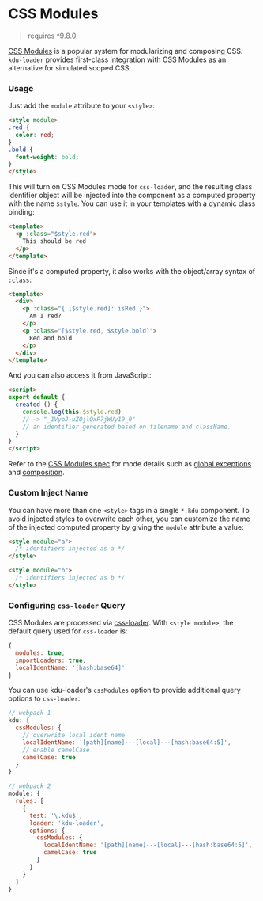 # CSS Modules

> requires ^9.8.0

[CSS Modules](https://github.com/css-modules/css-modules) is a popular system for modularizing and composing CSS. `kdu-loader` provides first-class integration with CSS Modules as an alternative for simulated scoped CSS.

### Usage

Just add the `module` attribute to your `<style>`:

``` html
<style module>
.red {
  color: red;
}
.bold {
  font-weight: bold;
}
</style>
```

This will turn on CSS Modules mode for `css-loader`, and the resulting class identifier object will be injected into the component as a computed property with the name `$style`. You can use it in your templates with a dynamic class binding:

``` html
<template>
  <p :class="$style.red">
    This should be red
  </p>
</template>
```

Since it's a computed property, it also works with the object/array syntax of `:class`:

``` html
<template>
  <div>
    <p :class="{ [$style.red]: isRed }">
      Am I red?
    </p>
    <p :class="[$style.red, $style.bold]">
      Red and bold
    </p>
  </div>
</template>
```

And you can also access it from JavaScript:

``` html
<script>
export default {
  created () {
    console.log(this.$style.red)
    // -> "_1VyoJ-uZOjlOxP7jWUy19_0"
    // an identifier generated based on filename and className.
  }
}
</script>
```

Refer to the [CSS Modules spec](https://github.com/css-modules/css-modules) for mode details such as [global exceptions](https://github.com/css-modules/css-modules#exceptions) and [composition](https://github.com/css-modules/css-modules#composition).

### Custom Inject Name

You can have more than one `<style>` tags in a single `*.kdu` component. To avoid injected styles to overwrite each other, you can customize the name of the injected computed property by giving the `module` attribute a value:

``` html
<style module="a">
  /* identifiers injected as a */
</style>

<style module="b">
  /* identifiers injected as b */
</style>
```

### Configuring `css-loader` Query

CSS Modules are processed via [css-loader](https://github.com/webpack/css-loader). With `<style module>`, the default query used for `css-loader` is:

``` js
{
  modules: true,
  importLoaders: true,
  localIdentName: '[hash:base64]'
}
```

You can use kdu-loader's `cssModules` option to provide additional query options to `css-loader`:

``` js
// webpack 1
kdu: {
  cssModules: {
    // overwrite local ident name
    localIdentName: '[path][name]---[local]---[hash:base64:5]',
    // enable camelCase
    camelCase: true
  }
}

// webpack 2
module: {
  rules: [
    {
      test: '\.kdu$',
      loader: 'kdu-loader',
      options: {
        cssModules: {
          localIdentName: '[path][name]---[local]---[hash:base64:5]',
          camelCase: true
        }
      }
    }
  ]
}
```
